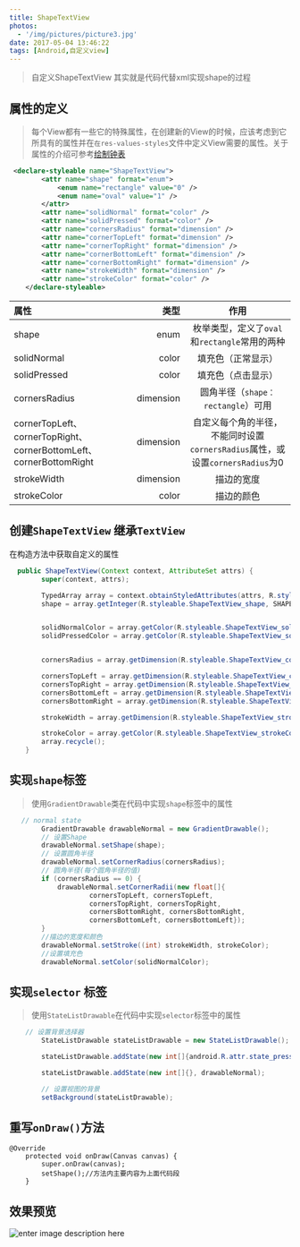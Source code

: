 ```yaml
---
title: ShapeTextView
photos:
  - '/img/pictures/picture3.jpg'
date: 2017-05-04 13:46:22
tags: [Android,自定义view]
---
```


> 自定义ShapeTextView 其实就是代码代替xml实现shape的过程

<!--more-->

## 属性的定义

> 每个View都有一些它的特殊属性，在创建新的View的时候，应该考虑到它所具有的属性并在`在res-values-styles`文件中定义View需要的属性。关于属性的介绍可参考[绘制钟表](https://violinlin.github.io/2016/06/27/%E8%87%AA%E5%AE%9A%E4%B9%89View%E2%80%93%E7%BB%98%E5%88%B6%E9%92%9F%E8%A1%A8/)

```xml
 <declare-styleable name="ShapeTextView">
        <attr name="shape" format="enum">
            <enum name="rectangle" value="0" />
            <enum name="oval" value="1" />
        </attr>
        <attr name="solidNormal" format="color" />
        <attr name="solidPressed" format="color" />
        <attr name="cornersRadius" format="dimension" />
        <attr name="cornerTopLeft" format="dimension" />
        <attr name="cornerTopRight" format="dimension" />
        <attr name="cornerBottomLeft" format="dimension" />
        <attr name="cornerBottomRight" format="dimension" />
        <attr name="strokeWidth" format="dimension" />
        <attr name="strokeColor" format="color" />
    </declare-styleable>
```

| 属性      |     类型 |   作用   |
| :-------- | --------:| :------: |
| shape    |   enum |  枚举类型，定义了`oval`和`rectangle`常用的两种  |
| solidNormal | color | 填充色（正常显示）|
| solidPressed | color | 填充色（点击显示）|
| cornersRadius | dimension | 圆角半径（`shape：rectangle`）可用|
| cornerTopLeft、cornerTopRight、cornerBottomLeft、cornerBottomRight | dimension | 自定义每个角的半径，不能同时设置`cornersRadius`属性，或设置`cornersRadius`为0|
| strokeWidth | dimension | 描边的宽度 |
| strokeColor | color | 描边的颜色 |


## 创建`ShapeTextView` 继承`TextView`

在构造方法中获取自定义的属性

```java
  public ShapeTextView(Context context, AttributeSet attrs) {
        super(context, attrs);

        TypedArray array = context.obtainStyledAttributes(attrs, R.styleable.ShapeTextView);
        shape = array.getInteger(R.styleable.ShapeTextView_shape, SHAPE_RECTANGEL);


        solidNormalColor = array.getColor(R.styleable.ShapeTextView_solidNormal, Color.parseColor("#00000000"));
        solidPressedColor = array.getColor(R.styleable.ShapeTextView_solidPressed, Color.parseColor("#00000000"));


        cornersRadius = array.getDimension(R.styleable.ShapeTextView_cornersRadius, 0);

        cornersTopLeft = array.getDimension(R.styleable.ShapeTextView_cornerTopLeft, 0);
        cornersTopRight = array.getDimension(R.styleable.ShapeTextView_cornerTopRight, 0);
        cornersBottomLeft = array.getDimension(R.styleable.ShapeTextView_cornerBottomLeft, 0);
        cornersBottomRight = array.getDimension(R.styleable.ShapeTextView_cornerBottomRight, 0);

        strokeWidth = array.getDimension(R.styleable.ShapeTextView_strokeWidth, 0);

        strokeColor = array.getColor(R.styleable.ShapeTextView_strokeColor, Color.parseColor("#00000000"));
        array.recycle();
    }
```

## 实现`shape`标签

> 使用`GradientDrawable`类在代码中实现`shape`标签中的属性

```java
   // normal state
        GradientDrawable drawableNormal = new GradientDrawable();
        // 设置Shape
        drawableNormal.setShape(shape);
        // 设置圆角半径
        drawableNormal.setCornerRadius(cornersRadius);
        // 圆角半径(每个圆角半径的值)
        if (cornersRadius == 0) {
            drawableNormal.setCornerRadii(new float[]{
                    cornersTopLeft, cornersTopLeft,
                    cornersTopRight, cornersTopRight,
                    cornersBottomRight, cornersBottomRight,
                    cornersBottomLeft, cornersBottomLeft});
        }
        //描边的宽度和颜色
        drawableNormal.setStroke((int) strokeWidth, strokeColor);
        //设置填充色
        drawableNormal.setColor(solidNormalColor);
```

## 实现`selector` 标签

> 使用`StateListDrawable`在代码中实现`selector`标签中的属性

```java
    // 设置背景选择器
        StateListDrawable stateListDrawable = new StateListDrawable();

        stateListDrawable.addState(new int[]{android.R.attr.state_pressed}, drawablePressed);

        stateListDrawable.addState(new int[]{}, drawableNormal);

		// 设置视图的背景
        setBackground(stateListDrawable);
```

## 重写`onDraw()`方法

```
@Override
    protected void onDraw(Canvas canvas) {
        super.onDraw(canvas);
        setShape();//方法内主要内容为上面代码段
    }
```

## 效果预览

![enter image description here](/img/shapetextview.gif)
